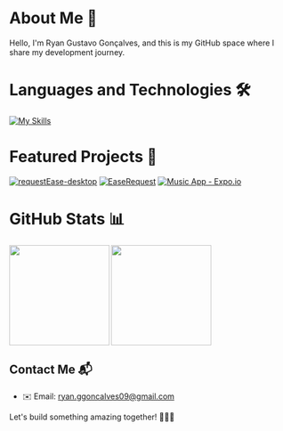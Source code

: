 # About Me 🚀

Hello, I'm Ryan Gustavo Gonçalves, and this is my GitHub space where I share my development journey.

# Languages and Technologies 🛠️
[![My Skills](https://skillicons.dev/icons?i=java,spring,javascript,typescript,html,css,vite,react,mongo,mysql,bootstrap,maven,postman)](https://skillicons.dev)

# Featured Projects 🌟

[![requestEase-desktop](https://github-readme-stats.vercel.app/api/pin/?username=RyanGustavoGoncalves&repo=requestEase-desktop&theme=radical)](https://github.com/RyanGustavoGoncalves/requestEase-desktop)
[![EaseRequest](https://github-readme-stats.vercel.app/api/pin/?username=RyanGustavoGoncalves&repo=EaseRequest&theme=radical)](https://github.com/RyanGustavoGoncalves/EaseRequest)
[![Music App - Expo.io](https://github-readme-stats.vercel.app/api/pin/?username=RyanGustavoGoncalves&repo=AppMusica_Expo.io&theme=radical)](https://github.com/RyanGustavoGoncalves/AppMusica_Expo.io)

# GitHub Stats 📊

<div style="display: flex">
  <img height="180em" align="left" src="https://github-readme-stats.vercel.app/api?username=RyanGustavoGoncalves&show_icons=true&theme=radical" />
   <a href="https://github.com/anuraghazra/convoychat">
  <img height=180em align="center" src="https://github-readme-stats.vercel.app/api/top-langs?username=RyanGustavoGoncalves&layout=compact&langs_count=8&card_width=320&show_icons=true&theme=radical" />
  </a>
</div>

## Contact Me 📬

- ✉️ Email: ryan.ggoncalves09@gmail.com

Let's build something amazing together! 👨‍💻✨
